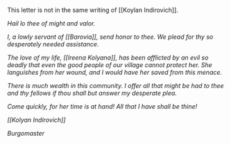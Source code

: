 This letter is not in the same writing of [[Koylan Indirovich]].






*Hail lo thee of might and valor.*

*I, a lowly servant of [[Barovia]], send honor to thee. We plead for thy so desperately needed assistance.*

*The love of my life, [[Ireena Kolyana]], has been afflicted by an evil so deadly that even the good people of our village cannot protect her. She languishes from her wound, and I would have her saved from this menace.*

*There is much wealth in this community. I offer all that might be had to thee and thy fellows if thou shall but answer my desperate plea.*

*Come quickly, for her time is at hand! All that I have shall be thine!*

*[[Kolyan Indirovich]]*

*Burgomaster*
